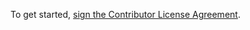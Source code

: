 To get started, <a href="https://www.clahub.com/agreements/Civcraft/ItemExchange">sign the Contributor License Agreement</a>.
